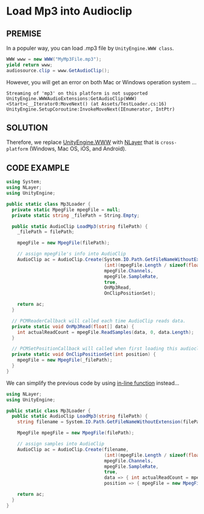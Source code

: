 # Load Mp3 into Audioclip

## PREMISE
In a populer way, you can load .mp3 file by `UnityEngine.WWW class`. 
```cs
WWW www = new WWW("MyMp3File.mp3");
yield return www;
audiosource.clip = www.GetAudioClip();
```
However, you will get an error on both Mac or Windows operation system ...
```
Streaming of 'mp3' on this platform is not supported
UnityEngine.WWWAudioExtensions:GetAudioClip(WWW)
<Start>c__Iterator0:MoveNext() (at Assets/TestLoader.cs:16)
UnityEngine.SetupCoroutine:InvokeMoveNext(IEnumerator, IntPtr)
```

## SOLUTION
Therefore, we replace [UnityEngine.WWW](https://docs.unity3d.com/ScriptReference/WWW.html) with [NLayer](https://github.com/naudio/NLayer) that is `cross-platform` (Windows, Mac OS, iOS, and Android).

## CODE EXAMPLE

```cs
using System;
using NLayer;
using UnityEngine;

public static class Mp3Loader {
  private static MpegFile mpegFile = null;
  private static string _filePath = String.Empty;

  public static AudioClip LoadMp3(string filePath) {
    _filePath = filePath;

    mpegFile = new MpegFile(filePath);

    // assign mpegFile's info into AudioClip
    AudioClip ac = AudioClip.Create(System.IO.Path.GetFileNameWithoutExtension(filePath),
                                    (int)(mpegFile.Length / sizeof(float) / mpegFile.Channels),
                                    mpegFile.Channels,
                                    mpegFile.SampleRate,
                                    true,
                                    OnMp3Read,
                                    OnClipPositionSet);

    return ac;
  }

  // PCMReaderCallback will called each time AudioClip reads data.
  private static void OnMp3Read(float[] data) {
    int actualReadCount = mpegFile.ReadSamples(data, 0, data.Length);
  }

  // PCMSetPositionCallback will called when first loading this audioclip
  private static void OnClipPositionSet(int position) {
    mpegFile = new MpegFile(_filePath);
  }
}
```

We can simplify the previous code by using [in-line function](https://stackoverflow.com/questions/4900069/how-to-make-inline-functions-in-c-sharp) instead...
```cs
using NLayer;
using UnityEngine;

public static class Mp3Loader {
  public static AudioClip LoadMp3(string filePath) {
    string filename = System.IO.Path.GetFileNameWithoutExtension(filePath);

    MpegFile mpegFile = new MpegFile(filePath);

    // assign samples into AudioClip
    AudioClip ac = AudioClip.Create(filename,
                                    (int)(mpegFile.Length / sizeof(float) / mpegFile.Channels),
                                    mpegFile.Channels,
                                    mpegFile.SampleRate,
                                    true,
                                    data => { int actualReadCount = mpegFile.ReadSamples(data, 0, data.Length); },
                                    position => { mpegFile = new MpegFile(filePath); });

    return ac;
  }
}
```
